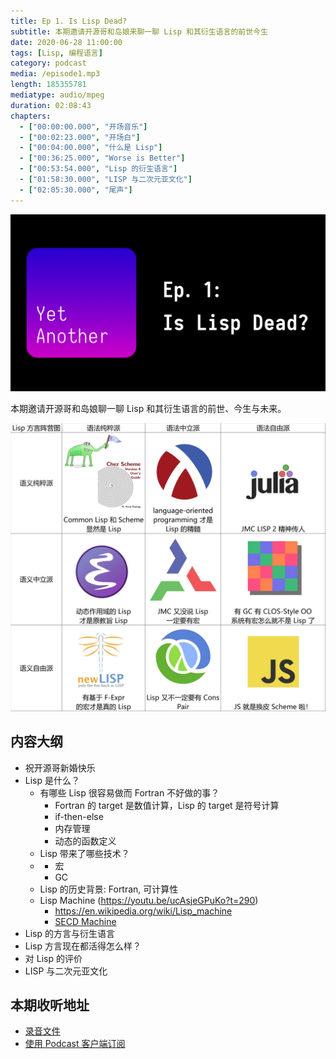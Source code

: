 ```yaml
---
title: Ep 1. Is Lisp Dead?
subtitle: 本期邀请开源哥和岛娘来聊一聊 Lisp 和其衍生语言的前世今生
date: 2020-06-28 11:00:00
tags: [Lisp, 编程语言]
category: podcast
media: /episode1.mp3
length: 185355781
mediatype: audio/mpeg
duration: 02:08:43
chapters:
  - ["00:00:00.000", "开场音乐"]
  - ["00:02:23.000", "开场白"]
  - ["00:04:00.000", "什么是 Lisp"]
  - ["00:36:25.000", "Worse is Better"]
  - ["00:53:54.000", "Lisp 的衍生语言"]
  - ["01:58:30.000", "LISP 与二次元亚文化"]
  - ["02:05:30.000", "尾声"]
---
```


![Banner](/static/baneers/ep001.png)

本期邀请开源哥和岛娘聊一聊 Lisp 和其衍生语言的前世、今生与未来。

<!-- more -->

![Lisp Classification](/static/misc/lisp-classification.jpg)

## 内容大纲

- 祝开源哥新婚快乐
- Lisp 是什么？
  - 有哪些 Lisp 很容易做而 Fortran 不好做的事？
    - Fortran 的 target 是数值计算，Lisp 的 target 是符号计算
    - if-then-else
    - 内存管理
    - 动态的函数定义
  - Lisp 带来了哪些技术？
  - - 宏
    - GC
  - Lisp 的历史背景: Fortran, 可计算性
  - Lisp Machine (https://youtu.be/ucAsjeGPuKo?t=290) 
    - https://en.wikipedia.org/wiki/Lisp_machine
    - [SECD Machine](https://en.wikipedia.org/wiki/SECD_machine)
- Lisp 的方言与衍生语言
- Lisp 方言现在都活得怎么样？
- 对 Lisp 的评价
- LISP 与二次元亚文化


## 本期收听地址

- [录音文件](https://cdn.yetanother.fm/blob-storage/audio/episode1.mp3)
- [使用 Podcast 客户端订阅](/about)
